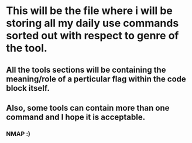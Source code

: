 # This will be the file where i will be storing all my daily use commands sorted out with respect to genre of the tool.

## All the tools sections will be containing the meaning/role of a perticular flag within the code block itself.  
## Also, some tools can contain more than one command and I hope it is acceptable.  

### NMAP :)
```

```

